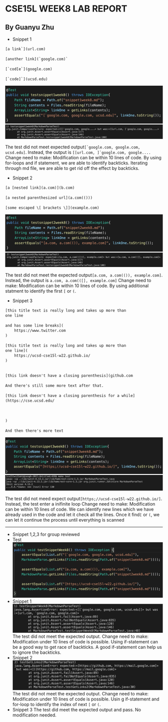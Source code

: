 # CSE15L WEEK8 LAB REPORT
## By Guanyu Zhu 

- Snippet 1

```
[a link`](url.com)

[another link](`google.com)`

[`cod[e`](google.com)

[`code]`](ucsd.edu)   
```

![imgae](MygroupJunit1.png)
![imgae](Mygrouptest1.png)

The test did not meet expected output```[`google.com, google.com, ucsd.edu]```. Instead, the output is ```[[url.com, ]`google.com, google....```
Change need to make: Modification can be within 10 lines of code. By using for-loops and if statement, we are able to identify backticks.
Iterating through md file, we are able to get rid off the effect by backticks.

- Snippet 2

```
[a [nested link](a.com)](b.com)

[a nested parenthesized url](a.com(()))

[some escaped \[ brackets \]](example.com)
```

![imgae](MygroupJunit2.png)
![imgae](Mygrouptest2.png)

The test did not meet the expected output```[a.com, a.com(()), example.com]```. Instead, the output is ```a.com, a.com(([], example.com]```
Change need to make: Modification can be within 10 lines of code. By using additional statment to identify the first ```[``` or ```(```. 

- Snippet 3

```
[this title text is really long and takes up more than 
one line

and has some line breaks](
    https://www.twitter.com
)

[this title text is really long and takes up more than 
one line](
    https://ucsd-cse15l-w22.github.io/
)


[this link doesn't have a closing parenthesis](github.com

And there's still some more text after that.

[this link doesn't have a closing parenthesis for a while](https://cse.ucsd.edu/



)

And then there's more text
```
![imgae](MygroupJunit3.png)
![imgae](Mygrouptest3.png)

The test did not meed expect output```[https;//ucsd-cse15l-w22.github.io/]```. Instead, the test enter a inifinite loop
Change need to make: Modification can be within 10 lines of code. We can identify new lines which we have already used in the code and let it check all the lines. Once it find```[``` or ```(```, we can let it continue the process until everything is scanned

---
- Snippet 1,2,3 for group reviewed
- Test
![image](reviewJunit.png)
- Snippet 1
![image](reviewtest1.png)
The test did not meet the expected output.
Change need to make: Modification under 10 lines of code is possible. Using if-statement can be a good way to get race of backticks. A good if-statement can help us to ignore the backticks.
- Snippet 2
![image](reviewtest2.png)
The test did not meet the expected output.
Change need to make: Modification under 10 lines of code is possible. Usin g if-statement and for-loop to identify the index of next ```[``` or ```(```. 
- Snippet 3
The test did meet the expected output and pass. No modification needed.
